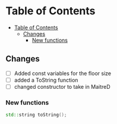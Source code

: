 # Table of Contents

- [Table of Contents](#table-of-contents)
  - [Changes](#changes)
    - [New functions](#new-functions)

## Changes

- [ ] Added const variables for the floor size
- [ ] added a ToString function
- [ ] changed constructor to take in MaitreD

### New functions

```c++
std::string toString();
```
